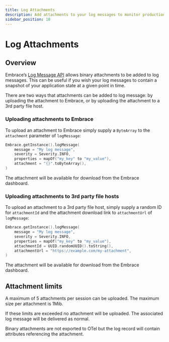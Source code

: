 ```yaml
---
title: Log Attachments
description: Add attachments to your log messages to monitor production performance within your mobile app.
sidebar_position: 18
---
```


# Log Attachments

## Overview

Embrace’s [Log Message API](/android/integration/log-message-api/) allows binary attachments to be added to log messages. This can be useful if you wish your log messages to contain a snapshot of your application state at a given point in time.

There are two ways that attachments can be added to log message: by uploading the attachment to Embrace, or by uploading the attachment to a 3rd party file host.

### Uploading attachments to Embrace

To upload an attachment to Embrace simply supply a `ByteArray` to the `attachment` parameter of `logMessage`:

```kotlin
Embrace.getInstance().logMessage(
    message = "My log message",
    severity = Severity.INFO,
    properties = mapOf("my_key" to "my_value"),
    attachment = "{}".toByteArray(),
)
```

The attachment will be available for download from the Embrace dashboard.

### Uploading attachments to 3rd party file hosts

To upload an attachment to a 3rd party file host, simply supply a random ID for `attachmentId` and the attachment download link to `attachmentUrl` of `logMessage`:

```kotlin
Embrace.getInstance().logMessage(
    message = "My log message",
    severity = Severity.INFO,
    properties = mapOf("my_key" to "my_value"),
    attachmentId = UUID.randomUUID().toString(),
    attachmentUrl = "https://example.com/my-attachment",
)
```

The attachment will be available for download from the Embrace dashboard.

## Attachment limits

A maximum of 5 attachments per session can be uploaded. The maximum size per attachment is 1Mib.

If these limits are exceeded no attachment will be uploaded. The associated log message will be delivered as normal.

Binary attachments are not exported to OTel but the log record will contain attributes referencing the attachment.
